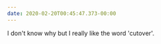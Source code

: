 ```yaml
---
date: 2020-02-20T00:45:47.373-00:00
---
```

I don't know why but I really like the word 'cutover'. 
